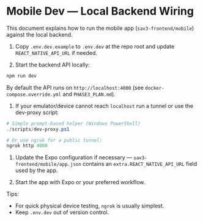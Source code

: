 # Mobile Dev — Local Backend Wiring

This document explains how to run the mobile app (`sav3-frontend/mobile`) against the local backend.

1. Copy `.env.dev.example` to `.env.dev` at the repo root and update `REACT_NATIVE_API_URL` if needed.

2. Start the backend API locally:

```powershell
npm run dev
```

By default the API runs on `http://localhost:4000` (see `docker-compose.override.yml` and `PHASE3_PLAN.md`).

1. If your emulator/device cannot reach `localhost` run a tunnel or use the dev-proxy script:

```powershell
# Simple prompt-based helper (Windows PowerShell)
./scripts/dev-proxy.ps1

# Or use ngrok for a public tunnel:
ngrok http 4000
```

1. Update the Expo configuration if necessary — `sav3-frontend/mobile/app.json` contains an `extra.REACT_NATIVE_API_URL` field used by the app.

1. Start the app with Expo or your preferred workflow.

Tips:

- For quick physical device testing, `ngrok` is usually simplest.
- Keep `.env.dev` out of version control.
